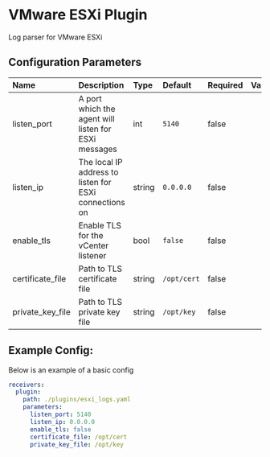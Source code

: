 # VMware ESXi Plugin

Log parser for VMware ESXi

## Configuration Parameters

| Name | Description | Type | Default | Required | Values |
|:-- |:-- |:-- |:-- |:-- |:-- |
| listen_port | A port which the agent will listen for ESXi messages | int | `5140` | false |  |
| listen_ip | The local IP address to listen for ESXi connections on | string | `0.0.0.0` | false |  |
| enable_tls | Enable TLS for the vCenter listener | bool | `false` | false |  |
| certificate_file | Path to TLS certificate file | string | `/opt/cert` | false |  |
| private_key_file | Path to TLS private key file | string | `/opt/key` | false |  |

## Example Config:

Below is an example of a basic config

```yaml
receivers:
  plugin:
    path: ./plugins/esxi_logs.yaml
    parameters:
      listen_port: 5140
      listen_ip: 0.0.0.0
      enable_tls: false
      certificate_file: /opt/cert
      private_key_file: /opt/key
```
